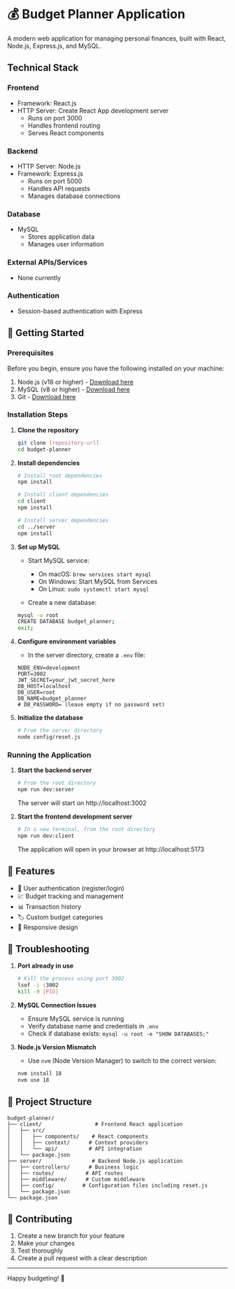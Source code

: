 # 💰 Budget Planner Application

A modern web application for managing personal finances, built with React, Node.js, Express.js, and MySQL.

## Technical Stack

### Frontend
- Framework: React.js
- HTTP Server: Create React App development server
  - Runs on port 3000
  - Handles frontend routing
  - Serves React components

### Backend
- HTTP Server: Node.js
- Framework: Express.js
  - Runs on port 5000
  - Handles API requests
  - Manages database connections

### Database
- MySQL
  - Stores application data
  - Manages user information

### External APIs/Services
- None currently

### Authentication
- Session-based authentication with Express

## 🚀 Getting Started

### Prerequisites

Before you begin, ensure you have the following installed on your machine:

1. Node.js (v18 or higher) - [Download here](https://nodejs.org/)
2. MySQL (v8 or higher) - [Download here](https://dev.mysql.com/downloads/)
3. Git - [Download here](https://git-scm.com/downloads)

### Installation Steps

1. **Clone the repository**
   ```bash
   git clone [repository-url]
   cd budget-planner
   ```

2. **Install dependencies**
   ```bash
   # Install root dependencies
   npm install

   # Install client dependencies
   cd client
   npm install

   # Install server dependencies
   cd ../server
   npm install
   ```

3. **Set up MySQL**
   - Start MySQL service:
     - On macOS: `brew services start mysql`
     - On Windows: Start MySQL from Services
     - On Linux: `sudo systemctl start mysql`
   
   - Create a new database:
   ```bash
   mysql -u root
   CREATE DATABASE budget_planner;
   exit;
   ```

4. **Configure environment variables**
   - In the server directory, create a `.env` file:
   ```env
   NODE_ENV=development
   PORT=3002
   JWT_SECRET=your_jwt_secret_here
   DB_HOST=localhost
   DB_USER=root
   DB_NAME=budget_planner
   # DB_PASSWORD= (leave empty if no password set)
   ```

5. **Initialize the database**
   ```bash
   # From the server directory
   node config/reset.js
   ```

### Running the Application

1. **Start the backend server**
   ```bash
   # From the root directory
   npm run dev:server
   ```
   The server will start on http://localhost:3002

2. **Start the frontend development server**
   ```bash
   # In a new terminal, from the root directory
   npm run dev:client
   ```
   The application will open in your browser at http://localhost:5173

## 🎯 Features

- 👤 User authentication (register/login)
- 💹 Budget tracking and management
- 📊 Transaction history
- 🏷️ Custom budget categories
- 📱 Responsive design

## 🔧 Troubleshooting

1. **Port already in use**
   ```bash
   # Kill the process using port 3002
   lsof -i :3002
   kill -9 [PID]
   ```

2. **MySQL Connection Issues**
   - Ensure MySQL service is running
   - Verify database name and credentials in `.env`
   - Check if database exists: `mysql -u root -e "SHOW DATABASES;"`

3. **Node.js Version Mismatch**
   - Use `nvm` (Node Version Manager) to switch to the correct version:
   ```bash
   nvm install 18
   nvm use 18
   ```

## 📁 Project Structure

```
budget-planner/
├── client/                 # Frontend React application
│   ├── src/
│   │   ├── components/    # React components
│   │   ├── context/      # Context providers
│   │   └── api/          # API integration
│   └── package.json
├── server/                # Backend Node.js application
│   ├── controllers/      # Business logic
│   ├── routes/          # API routes
│   ├── middleware/      # Custom middleware
│   ├── config/         # Configuration files including reset.js
│   └── package.json
└── package.json
```

## 🤝 Contributing

1. Create a new branch for your feature
2. Make your changes
3. Test thoroughly
4. Create a pull request with a clear description

---
Happy budgeting! 🎉 